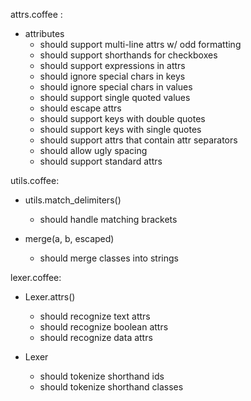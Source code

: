 attrs.coffee :
- attributes
  - should support multi-line attrs w/ odd formatting
  - should support shorthands for checkboxes
  - should support expressions in attrs
  - should ignore special chars in keys
  - should ignore special chars in values
  - should support single quoted values
  - should escape attrs
  - should support keys with double quotes
  - should support keys with single quotes
  - should support attrs that contain attr separators
  - should allow ugly spacing
  - should support standard attrs

utils.coffee:
- utils.match_delimiters()
  - should handle matching brackets

- merge(a, b, escaped)
  - should merge classes into strings

lexer.coffee:
- Lexer.attrs()
  - should recognize text attrs
  - should recognize boolean attrs
  - should recognize data attrs

- Lexer
  - should tokenize shorthand ids
  - should tokenize shorthand classes
